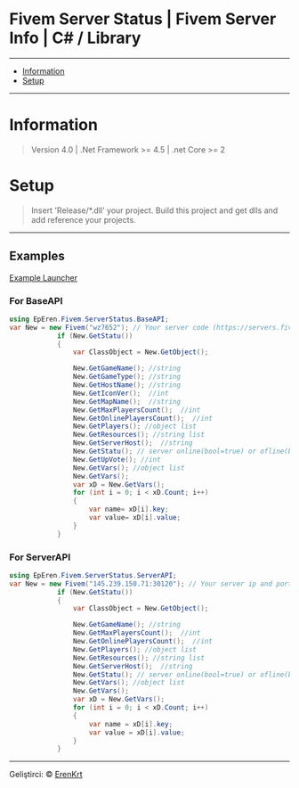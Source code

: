 
# Fivem Server Status | Fivem Server Info | C# / Library

---
- [Information](#information)
- [Setup](#setup)
---

# Information
> Version 4.0 | .Net Framework >= 4.5 | .net Core >= 2

# Setup
> Insert 'Release/*.dll' your project.
> Build this project and get dlls and add reference your projects.

---


## Examples
[Example Launcher](https://github.com/ErenKrt/Fivem-Server-Status/tree/master/Examples/Launcher)

### For BaseAPI
```csharp
using EpEren.Fivem.ServerStatus.BaseAPI;
var New = new Fivem("wz7652"); // Your server code (https://servers.fivem.net/servers)
            if (New.GetStatu())
            {
                var ClassObject = New.GetObject();

                New.GetGameName(); //string
                New.GetGameType(); //string
                New.GetHostName(); //string
                New.GetIconVer();  //int
                New.GetMapName();  //string
                New.GetMaxPlayersCount();  //int
                New.GetOnlinePlayersCount();  //int
                New.GetPlayers(); //object list
                New.GetResources(); //string list
                New.GetServerHost();  //string
                New.GetStatu(); // server online(bool=true) or ofline(bool=false)
                New.GetUpVote(); //int
                New.GetVars(); //object list
                New.GetVars();
                var xD = New.GetVars();
                for (int i = 0; i < xD.Count; i++)
                {
                    var name= xD[i].key;
					var value= xD[i].value;
                }
            }
```
### For ServerAPI
```csharp
using EpEren.Fivem.ServerStatus.ServerAPI;
var New = new Fivem("145.239.150.71:30120"); // Your server ip and port
            if (New.GetStatu())
            {
                var ClassObject = New.GetObject();

                New.GetGameName(); //string
                New.GetMaxPlayersCount();  //int
                New.GetOnlinePlayersCount();  //int
                New.GetPlayers(); //object list
                New.GetResources(); //string list
                New.GetServerHost();  //string
                New.GetStatu(); // server online(bool=true) or ofline(bool=false)
                New.GetVars(); //object list
                New.GetVars();
                var xD = New.GetVars();
                for (int i = 0; i < xD.Count; i++)
                {
                    var name = xD[i].key;
                    var value = xD[i].value;
                }
            }
```
---
Geliştirci: &copy; [ErenKrt](https://www.instagram.com/ep.eren/)
